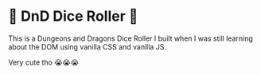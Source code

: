 # 🐉 DnD Dice Roller 🎲

This is a Dungeons and Dragons Dice Roller I built when I was still learning about the DOM using vanilla CSS and vanilla JS.

Very cute tho 😭😭😭
